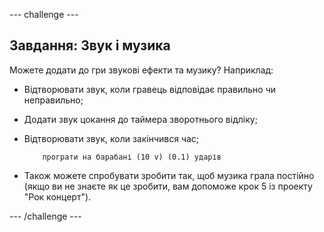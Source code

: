 --- challenge ---

## Завдання: Звук і музика

Можете додати до гри звукові ефекти та музику? Наприклад:

+ Відтворювати звук, коли гравець відповідає правильно чи неправильно;
+ Додати звук цокання до таймера зворотнього відліку;
+ Відтворювати звук, коли закінчився час;
    
    ```blocks
        програти на барабані (10 v) (0.1) ударів
    ```

+ Також можете спробувати зробити так, щоб музика грала постійно (якщо ви не знаєте як це зробити, вам допоможе крок 5 із проекту "Рок концерт").

--- /challenge ---